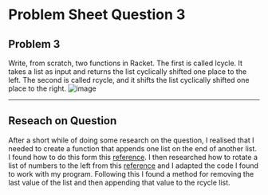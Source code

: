 # **Problem Sheet Question 3**

## Problem 3

Write, from scratch, two functions in Racket. The first is called lcycle. It takes a
list as input and returns the list cyclically shifted one place to the left. The second
is called rcycle, and it shifts the list cyclically shifted one place to the right.
![image](https://user-images.githubusercontent.com/14197773/36066558-93e655da-0ea3-11e8-96eb-84b36a4f6f7c.png)

---

## Reseach on Question
After a short while of doing some research on the question, I realised that I needed to create a function that appends one list on the end of another list. I found how to do this form this [reference](https://courses.cs.washington.edu/courses/cse341/98sp/scheme/recursion.html). I then researched how to rotate a list of numbers to the left from this [reference](https://stackoverflow.com/questions/5006750/removing-last-element-of-a-listscheme) and I adapted the code I found to work with my program. Following this I found a method for removing the last value of the list and then appending that value to the rcycle list.